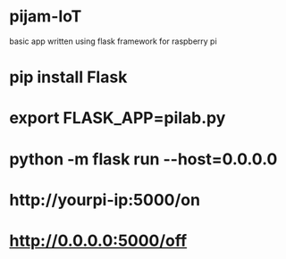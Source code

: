 # pijam-IoT
basic app written using flask framework for raspberry pi
# pip install Flask
# export FLASK_APP=pilab.py
# python -m flask run --host=0.0.0.0  
# http://yourpi-ip:5000/on 
# http://0.0.0.0:5000/off

